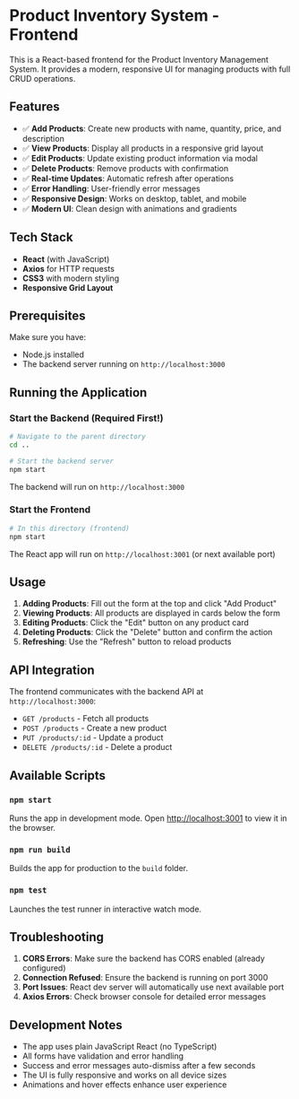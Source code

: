 # Product Inventory System - Frontend

This is a React-based frontend for the Product Inventory Management System. It provides a modern, responsive UI for managing products with full CRUD operations.

## Features

- ✅ **Add Products**: Create new products with name, quantity, price, and description
- ✅ **View Products**: Display all products in a responsive grid layout
- ✅ **Edit Products**: Update existing product information via modal
- ✅ **Delete Products**: Remove products with confirmation
- ✅ **Real-time Updates**: Automatic refresh after operations
- ✅ **Error Handling**: User-friendly error messages
- ✅ **Responsive Design**: Works on desktop, tablet, and mobile
- ✅ **Modern UI**: Clean design with animations and gradients

## Tech Stack

- **React** (with JavaScript)
- **Axios** for HTTP requests
- **CSS3** with modern styling
- **Responsive Grid Layout**

## Prerequisites

Make sure you have:
- Node.js installed
- The backend server running on `http://localhost:3000`

## Running the Application

### Start the Backend (Required First!)
```bash
# Navigate to the parent directory
cd ..

# Start the backend server
npm start
```
The backend will run on `http://localhost:3000`

### Start the Frontend
```bash
# In this directory (frontend)
npm start
```
The React app will run on `http://localhost:3001` (or next available port)

## Usage

1. **Adding Products**: Fill out the form at the top and click "Add Product"
2. **Viewing Products**: All products are displayed in cards below the form
3. **Editing Products**: Click the "Edit" button on any product card
4. **Deleting Products**: Click the "Delete" button and confirm the action
5. **Refreshing**: Use the "Refresh" button to reload products

## API Integration

The frontend communicates with the backend API at `http://localhost:3000`:

- `GET /products` - Fetch all products
- `POST /products` - Create a new product
- `PUT /products/:id` - Update a product
- `DELETE /products/:id` - Delete a product

## Available Scripts

### `npm start`
Runs the app in development mode. Open [http://localhost:3001](http://localhost:3001) to view it in the browser.

### `npm run build`
Builds the app for production to the `build` folder.

### `npm test`
Launches the test runner in interactive watch mode.

## Troubleshooting

1. **CORS Errors**: Make sure the backend has CORS enabled (already configured)
2. **Connection Refused**: Ensure the backend is running on port 3000
3. **Port Issues**: React dev server will automatically use next available port
4. **Axios Errors**: Check browser console for detailed error messages

## Development Notes

- The app uses plain JavaScript React (no TypeScript)
- All forms have validation and error handling
- Success and error messages auto-dismiss after a few seconds
- The UI is fully responsive and works on all device sizes
- Animations and hover effects enhance user experience
